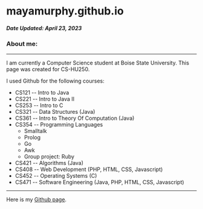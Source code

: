 # mayamurphy.github.io
##### Date Updated: April 23, 2023
### About me:
----
I am currently a Computer Science student at Boise State University. This page was created for CS-HU250.

I used Github for the following courses:
  - CS121 -- Intro to Java
  - CS221 -- Intro to Java II
  - CS253 -- Intro to C
  - CS321 -- Data Structures (Java)
  - CS361 -- Intro to Theory Of Computation (Java)
  - CS354 -- Programming Languages
    - Smalltalk
    - Prolog
    - Go
    - Awk
    - Group project: Ruby
 - CS421 -- Algorithms (Java)
 - CS408 -- Web Development (PHP, HTML, CSS, Javascript)
 - CS452 -- Operating Systems (C)
 - CS471 -- Software Engineering (Java, PHP, HTML, CSS, Javascript)
  
----
Here is my [Github page](https://github.com/mayamurphy).
